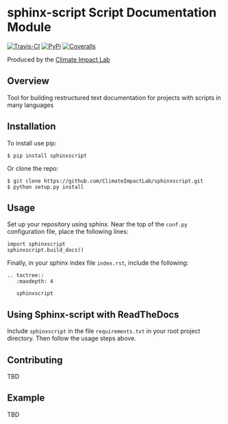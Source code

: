 sphinx-script Script Documentation Module
=========================================

[![Travis-CI](https://img.shields.io/travis/ClimateImpactLab/sphinxscript/master.svg?style=flat-square "Travis CI")](https://travis-ci.org/ClimateImpactLab/sphinxscript)
[![PyPi](https://img.shields.io/pypi/v/sphinxscript.svg?style=flat-square "PyPi")](https://pypi.python.org/pypi/sphinxscript)
[![Coveralls](https://img.shields.io/coveralls/delgadom/sphinxscript.svg?style=flat-square "Coveralls")](https://coveralls.io/github/ClimateImpactLab/sphinxscript)

Produced by the [Climate Impact Lab](http://impactlab.org)

Overview
--------

Tool for building restructured text documentation for projects with scripts in many languages

Installation
------------

To install use pip:

    $ pip install sphinxscript


Or clone the repo:

    $ git clone https://github.com/ClimateImpactLab/sphinxscript.git
    $ python setup.py install

Usage
-----

Set up your repository using sphinx. Near the top of the `conf.py` configuration 
file, place the following lines:

    
    import sphinxscript
    sphinxscript.build_docs()

Finally, in your sphinx index file `index.rst`, include the following:

    .. toctree::
       :maxdepth: 4

       sphinxscript



Using Sphinx-script with ReadTheDocs
------------------------------------

Include `sphinxscript` in the file `requirements.txt` in your root project 
directory. Then follow the usage steps above.


    
Contributing
------------

TBD

Example
-------

TBD

